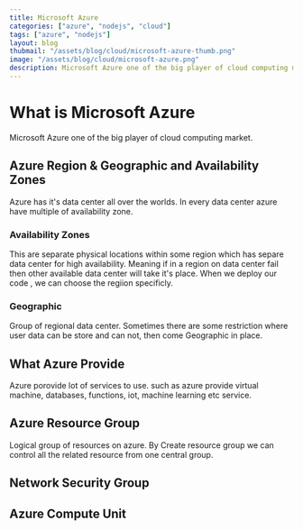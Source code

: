 ```yaml
---
title: Microsoft Azure
categories: ["azure", "nodejs", "cloud"]
tags: ["azure", "nodejs"]
layout: blog
thubmail: "/assets/blog/cloud/microsoft-azure-thumb.png"
image: "/assets/blog/cloud/microsoft-azure.png"
description: Microsoft Azure one of the big player of cloud computing market. 
---
```


# What is Microsoft Azure 
Microsoft Azure one of the big player of cloud computing market. 

## Azure Region & Geographic and Availability Zones
Azure has it's data center all over the worlds. In every data center azure have multiple of availability zone.

### Availability Zones
This are separate physical locations within some region which has separe data center for high availability. Meaning if in a region on data center fail then other available data center will take it's place. When we deploy our code , we can choose the regiion specificly. 

### Geographic 
Group of regional data center. Sometimes there are some restriction where user data can be store and can not, then come Geographic in place. 


## What Azure Provide
Azure porovide lot of services to use. such as azure provide virtual machine, databases, functions, iot, machine learning etc service. 


## Azure Resource Group 
Logical group of resources on azure. By Create resource group we can control all the related resource from one central group. 


## Network Security Group 


## Azure Compute Unit 
